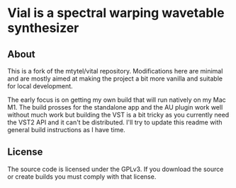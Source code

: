 # Vial is a spectral warping wavetable synthesizer
## About
This is a fork of the mtytel/vital repository. Modifications here are minimal and are mostly aimed at making the project a bit more vanilla and suitable for local development. 

The early focus is on getting my own build that will run natively on my Mac M1. The build prosses for the standalone app and the AU plugin work well without much work but building the VST is a bit tricky as you currently need the VST2 API and it can't be distributed. I'll try to update this readme with general build instructions as I have time.

## License
The source code is licensed under the GPLv3. If you download the source or create builds you must comply with that license.
